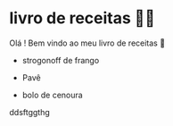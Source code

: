# livro de receitas :man_cook:

Olá ! Bem vindo ao meu livro de receitas :wave:

- strogonoff de frango

- Pavê

- bolo de cenoura

ddsftggthg

